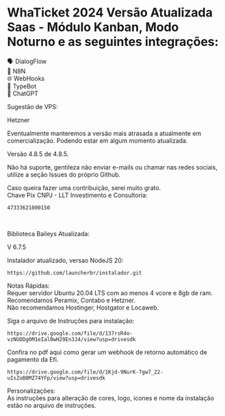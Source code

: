 # WhaTicket 2024 Versão Atualizada Saas - Módulo Kanban, Modo Noturno e as seguintes integrações:</br>

🗣️ DialogFlow</br>
🔄 N8N</br>
🌐 WebHooks</br>
🤖 TypeBot</br>
💬 ChatGPT</br>

Sugestão de VPS:

Hetzner

Eventualmente manteremos a versão mais atrasada a atualmente em comercialização. Podendo estar em algum momento atualizada.

Versão 4.8.5 de 4.8.5.</br>

Não há suporte, gentileza não enviar e-mails ou chamar nas redes sociais, utilize a seção Issues do próprio Github.

Caso queira fazer uma contribuição, serei muito grato.</br>
Chave Pix CNPJ - LLT Investimento e Consultoria:

```
47333621000150
```
</br>

Biblioteca Baileys Atualizada:</br>

V 6.7.5

Instalador atualizado, versao NodeJS 20:

```
https://github.com/launcherbr/instalador.git
```
Notas Rápidas: </br>
Requer servidor Ubuntu 20.04 LTS com ao menos 4 vcore e 8gb de ram.</br>
Recomendamos Peramix, Contabo e Hetzner. </br>
Não recomendamos Hostinger, Hostgator e Locaweb.</br>

Siga o arquivo de Instruções para instalação:

```
https://drive.google.com/file/d/137rsR4o-vzNUDDg0M1eIal0wH29En3J4/view?usp=drivesdk
```

Confira no pdf aqui como gerar um webhook de retorno automático de pagamento da Efi.

```
https://drive.google.com/file/d/1Kjd-9NurK-7gw7_22-uIsZoB0MZ74YFp/view?usp=drivesdk
```
Personalizações:</br>
As instruções para alteração de cores, logo, icones e nome da instalação estão no arquivo de instruções.
